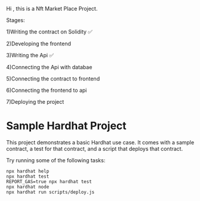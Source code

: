 Hi , this is a Nft Market Place Project.

Stages:

1)Writing the contract on Solidity ✅

2)Developing the frontend

3)Writing the Api ✅

4)Connecting the Api with databae

5)Connecting the contract to frontend

6)Connecting the frontend to api

7)Deploying the project

# Sample Hardhat Project

This project demonstrates a basic Hardhat use case. It comes with a sample contract, a test for that contract, and a script that deploys that contract.

Try running some of the following tasks:

```shell
npx hardhat help
npx hardhat test
REPORT_GAS=true npx hardhat test
npx hardhat node
npx hardhat run scripts/deploy.js
```

